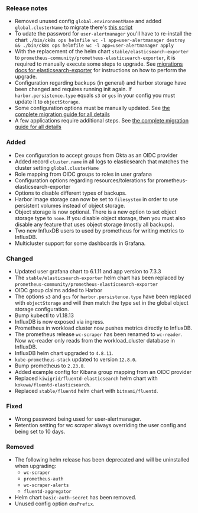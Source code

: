 ### Release notes

- Removed unused config `global.environmentName` and added `global.clusterName` to migrate there's [this script](migration/v0.8.x-v0.9.x/migrate-config.sh)
- To udate the password for `user-alertmanager` you'll have to re-install the chart
  `./bin/ck8s ops helmfile wc -l app=user-alertmanager destroy && ./bin/ck8s ops helmfile wc -l app=user-alertmanager apply`
- With the replacement of the helm chart `stable/elasticsearch-exporter` to `prometheus-community/prometheus-elasticsearch-exporter`, it is required to manually execute some steps to upgrade.
See [migrations docs for elasticsearch-exporter](migration/v0.8.x-v0.9.x/migrate-elasticsearch-exporter.md) for instructions on how to perform the upgrade.
- Configuration regarding backups (in general) and harbor storage have been changed and requires running init again. If `harbor.persistence.type` equals `s3` or `gcs` in your config you must update it to `objectStorage`.
- Some configuration options must be manually updated.
  See [the complete migration guide for all details](migration/v0.8.x-v0.9.x/upgrade-apps.md)
- A few applications require additional steps.
  See [the complete migration guide for all details](migration/v0.8.x-v0.9.x/upgrade-apps.md)

### Added

- Dex configuration to accept groups from Okta as an OIDC provider
- Added record `cluster.name` in all logs to elasticsearch that matches the cluster setting `global.clusterName`
- Role mapping from OIDC groups to roles in user grafana
- Configuration options regarding resources/tolerations for prometheus-elasticsearch-exporter
- Options to disable different types of backups.
- Harbor image storage can now be set to `filesystem` in order to use persistent volumes instead of object storage.
- Object storage is now optional. There is a new option to set object storage type to `none`. If you disable object storage, then you must also disable any feature that uses object storage (mostly all backups).
- Two new InfluxDB users to used by prometheus for writing metrics to InfluxDB.
- Multicluster support for some dashboards in Grafana.

### Changed

- Updated user grafana chart to 6.1.11 and app version to 7.3.3
- The `stable/elasticsearch-exporter` helm chart has been replaced by `prometheus-community/prometheus-elasticsearch-exporter`
- OIDC group claims added to Harbor
- The options `s3` and `gcs` for `harbor.persistence.type` have been replaced with `objectStorage` and will then match the type set in the global object storage configuration.
- Bump kubectl to v1.18.13
- InfluxDB is now exposed via ingress.
- Prometheus in workload cluster now pushes metrics directly to InfluxDB.
- The prometheus release `wc-scraper` has been renamed to `wc-reader`.
  Now wc-reader only reads from the workload_cluster database in InfluxDB.
- InfluxDB helm chart upgraded to `4.8.11`.
- `kube-prometheus-stack` updated to version `12.8.0`.
- Bump prometheus to `2.23.0`.
- Added example config for Kibana group mapping from an OIDC provider
- Replaced `kiwigrid/fluentd-elasticsearch` helm chart with `kokuwa/fluentd-elasticsearch`.
- Replaced `stable/fluentd` helm chart with `bitnami/fluentd`.

### Fixed

- Wrong password being used for user-alertmanager.
- Retention setting for wc scraper always overriding the user config and being set to 10 days.

### Removed
- The following helm release has been deprecated and will be uninstalled when upgrading:
  - `wc-scraper`
  - `prometheus-auth`
  - `wc-scraper-alerts`
  - `fluentd-aggregator`
- Helm chart `basic-auth-secret` has been removed.
- Unused config option `dnsPrefix`.
